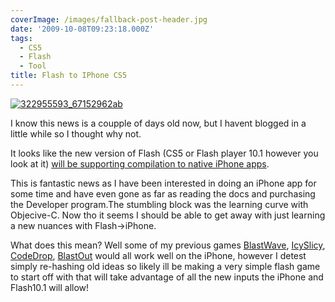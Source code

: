 ```yaml
---
coverImage: /images/fallback-post-header.jpg
date: '2009-10-08T09:23:18.000Z'
tags:
  - CS5
  - Flash
  - Tool
title: Flash to IPhone CS5
---
```


[![322955593_67152962ab](https://mikecann.co.uk/wp-content/uploads/2009/10/322955593_67152962ab.jpg "322955593_67152962ab")](https://mikecann.co.uk/wp-content/uploads/2009/10/322955593_67152962ab.jpg)

I know this news is a coupple of days old now, but I havent blogged in a little while so I thought why not.

<!-- more -->

It looks like the new version of Flash (CS5 or Flash player 10.1 however you look at it) [will be supporting compilation to native iPhone apps](https://labs.adobe.com/technologies/flashcs5/appsfor_iphone/).

This is fantastic news as I have been interested in doing an iPhone app for some time and have even gone as far as reading the docs and purchasing the Developer program.The stumbling block was the learning curve with Objecive-C. Now tho it seems I should be able to get away with just learning a new nuances with Flash-&gt;iPhone.

What does this mean? Well some of my previous games [BlastWave](https://www.mikecann.co.uk/programming/blastwave-2-development-update/), [IcySlicy](https://www.mikecann.co.uk/programming/icy-slicy/), [CodeDrop](https://www.mikecann.co.uk/flash/codedrop/), [BlastOut](https://www.mikecann.co.uk/programming/blast-out/) would all work well on the iPhone, however I detest simply re-hashing old ideas so likely ill be making a very simple flash game to start off with that will take advantage of all the new inputs the iPhone and Flash10.1 will allow!
